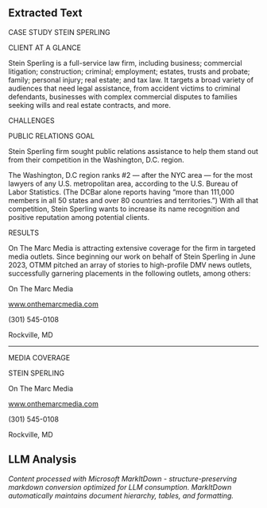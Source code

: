 ## Extracted Text
CASE STUDY STEIN SPERLING

CLIENT AT A GLANCE

Stein Sperling is a full-service law firm, including
business; commercial litigation; construction;
criminal; employment; estates, trusts and probate;
family; personal injury; real estate; and tax law. It
targets a broad variety of audiences that need legal
assistance, from accident victims to criminal
defendants, businesses with complex commercial
disputes to families seeking wills and real estate
contracts, and more.

CHALLENGES

PUBLIC RELATIONS GOAL

Stein Sperling firm sought public relations
assistance to help them stand out from their
competition in the Washington, D.C. region.

The Washington, D.C region ranks #2 — after the NYC area — for the most lawyers of any U.S.
metropolitan area, according to the U.S. Bureau of Labor Statistics. (The DCBar alone reports having
“more than 111,000 members in all 50 states and over 80 countries and territories.”) With all that
competition, Stein Sperling wants to increase its name recognition and positive reputation among
potential clients.

RESULTS

On The Marc Media is attracting extensive coverage
for the firm in targeted media outlets. Since
beginning our work on behalf of Stein Sperling in
June 2023, OTMM pitched an array of stories to
high-profile DMV news outlets, successfully
garnering placements in the following outlets,
among others:

On The Marc Media

www.onthemarcmedia.com

(301) 545-0108

Rockville, MD



---

MEDIA COVERAGE

STEIN SPERLING

On The Marc Media

www.onthemarcmedia.com

(301) 545-0108

Rockville, MD



## LLM Analysis
*Content processed with Microsoft MarkItDown - structure-preserving markdown conversion optimized for LLM consumption. MarkItDown automatically maintains document hierarchy, tables, and formatting.*
